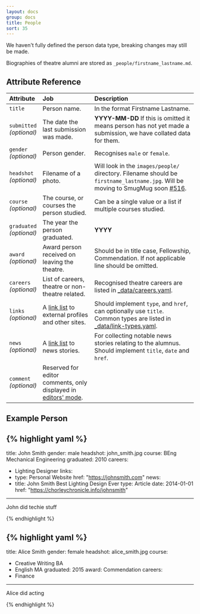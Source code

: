 ```yaml
---
layout: docs
group: docs
title: People
sort: 35
---
```


<div class="box-warning">
  <i class="fa fa-exclamation-triangle"></i> We haven't fully defined the person data type, breaking changes may still be made.
</div>

Biographies of theatre alumni are stored as `_people/firstname_lastname.md`.

## <i class="fa fa-tags"></i> Attribute Reference

| Attribute | Job | Description |
|:-|:-|:-|
| `title` | Person name. | In the format Firstname Lastname. |
| `submitted`<br />*(optional)* | The date the last submission was made. | **YYYY-MM-DD** If this is omitted it means person has not yet made a submission, we have collated data for them. |
| `gender`<br />*(optional)* | Person gender. | Recognises `male` or `female`. |
| `headshot`<br />*(optional)* | Filename of a photo. | Will look in the `images/people/` directory. Filename should be `firstname_lastname.jpg`. Will be moving to SmugMug soon [#516](https://github.com/newtheatre/history-project/issues/516). |
| `course`<br />*(optional)* | The course, or courses the person studied. | Can be a single value or a list if multiple courses studied. |
| `graduated`<br />*(optional)* | The year the person graduated. | **YYYY** |
| `award`<br />*(optional)* | Award person received on leaving the theatre. | Should be in title case, Fellowship, Commendation. If not applicable line should be omitted. |
| `careers`<br />*(optional)* | List of careers, theatre or non-theatre related. | Recognised theatre careers are listed in [_data/careers.yaml](https://github.com/newtheatre/history-project/blob/master/_data/careers.yaml). |
| `links`<br />*(optional)* | A [link list](/docs/link-list) to external profiles and other sites. | Should implement `type`, and `href`, can optionally use `title`. Common types are listed in [_data/link-types.yaml](https://github.com/newtheatre/history-project/blob/master/_data/link-types.yaml). |
| `news`<br />*(optional)* | A [link list](/docs/link-list) to news stories. | For collecting notable news stories relating to the alumnus. Should implement `title`, `date` and `href`. |
| `comment`<br />*(optional)* | Reserved for editor comments, only displayed in [editors' mode](/docs/#super-secret-editors-mode). |


## <i class="octicon octicon-code"></i> Example Person

{% highlight yaml %}
---
title: John Smith
gender: male
headshot: john_smith.jpg
course: BEng Mechanical Engineering
graduated: 2010
careers:
  - Lighting Designer
links:
  - type: Personal Website
    href: "https://johnsmith.com"
news:
  - title: John Smith Best Lighting Design Ever
    type: Article
    date: 2014-01-01
    href: "https://chorleychronicle.info/johnsmith"
---

John did techie stuff

{% endhighlight %}

{% highlight yaml %}
---
title: Alice Smith
gender: female
headshot: alice_smith.jpg
course:
  - Creative Writing BA
  - English MA
graduated: 2015
award: Commendation
careers:
  - Finance
---

Alice did acting

{% endhighlight %}
